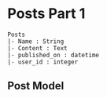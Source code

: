 # Posts Part 1
	Posts
	|- Name : String
	|- Content : Text
	|- published_on : datetime
	|- user_id : integer 
## Post Model